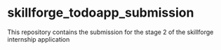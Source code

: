 # skillforge_todoapp_submission
This repository contains the submission for the stage 2 of the skillforge internship application
